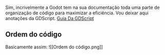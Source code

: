 Sim, incrivelmente a Godot tem na sua documentação toda uma parte de organização de código para maximizar a eficiência. Vou deixar aqui anotações da GDScript.
[Guia Da GDScript](https://docs.godotengine.org/en/stable/tutorials/scripting/gdscript/index.html)

## Ordem do código
Basicamente assim:
![[Ordem do código.png]]
